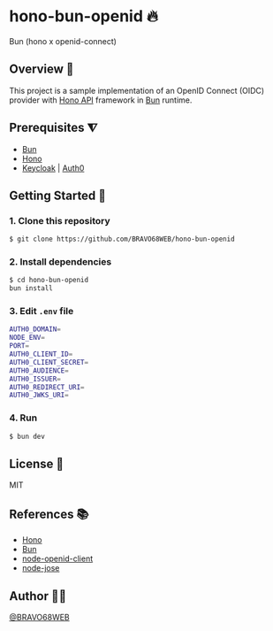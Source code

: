 # hono-bun-openid 🔥

Bun (hono x openid-connect) 

## Overview 🎲

This project is a sample implementation of an OpenID Connect (OIDC) provider with [Hono API](https://hono.dev) framework in [Bun](https://bun.sh) runtime.

## Prerequisites ⧨

- [Bun](https://bun.sh/)
- [Hono](https://hono.dev/)
- [Keycloak](https://www.keycloak.org/) | [Auth0](https://auth0.com/)

## Getting Started 🚀

### 1. Clone this repository

```bash
$ git clone https://github.com/BRAVO68WEB/hono-bun-openid
```

### 2. Install dependencies

```bash
$ cd hono-bun-openid
bun install
```

### 3. Edit `.env` file

```bash
AUTH0_DOMAIN=
NODE_ENV=
PORT=
AUTH0_CLIENT_ID=
AUTH0_CLIENT_SECRET=
AUTH0_AUDIENCE=
AUTH0_ISSUER=
AUTH0_REDIRECT_URI=
AUTH0_JWKS_URI=
```

### 4. Run

```bash
$ bun dev
```

## License 📄

MIT

## References 📚

- [Hono](https://hono.dev/)
- [Bun](https://bun.sh/)
- [node-openid-client](https://github.com/panva/node-openid-client/)
- [node-jose](https://github.com/panva/jose)

## Author 👨‍💻

[@BRAVO68WEB](https://github.com/BRAVO68WEB)
